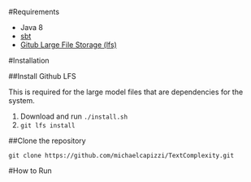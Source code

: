 #Requirements

- Java 8
- [sbt](http://www.scala-sbt.org/download.html)
- [Gitub Large File Storage (lfs)](https://git-lfs.github.com/)

#Installation

##Install Github LFS

This is required for the large model files that are dependencies for the system.

1. Download and run `./install.sh`
2. `git lfs install`

##Clone the repository
```
git clone https://github.com/michaelcapizzi/TextComplexity.git
```


#How to Run




